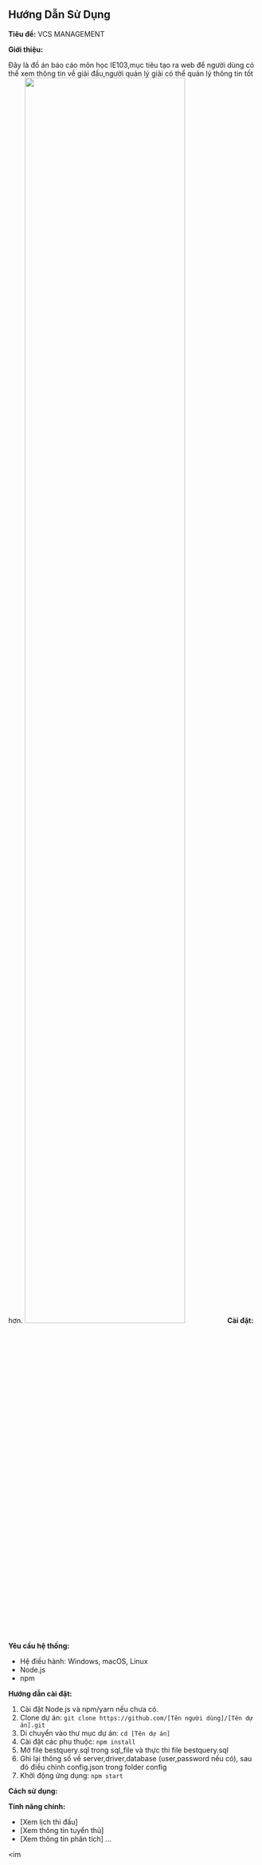 ## Hướng Dẫn Sử Dụng

**Tiêu đề:** VCS MANAGEMENT

**Giới thiệu:**

Đây là đồ án báo cáo môn học IE103,mục tiêu tạo ra web để người dùng có thể xem thông tin về giải đấu,người quản lý giải có thể quản lý thông tin tốt hơn.
<img src="https://upload.wikimedia.org/wikipedia/commons/0/06/Vietnam_Championship_Series.png" style="width:80%;height:auto"/>
**Cài đặt:**

**Yêu cầu hệ thống:**

* Hệ điều hành: Windows, macOS, Linux
* Node.js
* npm 

**Hướng dẫn cài đặt:**

1. Cài đặt Node.js và npm/yarn nếu chưa có.
2. Clone dự án: `git clone https://github.com/[Tên người dùng]/[Tên dự án].git`
3. Di chuyển vào thư mục dự án: `cd [Tên dự án]`
4. Cài đặt các phụ thuộc: `npm install`
5. Mở file bestquery.sql trong sql_file và thực thi file bestquery.sql 
6. Ghi lại thông số về server,driver,database (user,password nếu có), sau đó điều chỉnh config.json trong folder config
7. Khởi động ứng dụng: `npm start` 

**Cách sử dụng:**

**Tính năng chính:**

* [Xem lịch thi đấu]
* [Xem thông tin tuyển thủ]
* [Xem thông tin phân tích]
...


<im
